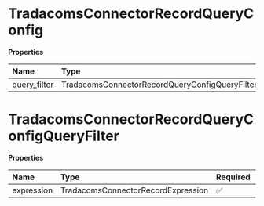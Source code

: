 # TradacomsConnectorRecordQueryConfig

**Properties**

| Name         | Type                                           | Required | Description |
| :----------- | :--------------------------------------------- | :------- | :---------- |
| query_filter | TradacomsConnectorRecordQueryConfigQueryFilter | ✅       |             |

# TradacomsConnectorRecordQueryConfigQueryFilter

**Properties**

| Name       | Type                               | Required | Description |
| :--------- | :--------------------------------- | :------- | :---------- |
| expression | TradacomsConnectorRecordExpression | ✅       |             |


